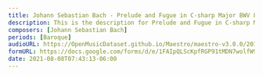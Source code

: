 ```yaml
---
title: Johann Sebastian Bach - Prelude and Fugue in C-sharp Major BWV 848 (4)
description: This is the description for Prelude and Fugue in C-sharp Major BWV 848 by Johann Sebastian Bach
composers: [Johann Sebastian Bach]
periods: [Baroque]
audioURL: https://OpenMusicDataset.github.io/Maestro/maestro-v3.0.0/2013/ORIG-MIDI_01_7_7_13_Group__MID--AUDIO_13_R1_2013_wav--1.midi
formURL: https://docs.google.com/forms/d/e/1FAIpQLScKpfRGP91tMDN7wolfW9z8meV0xH19ZmT34B0-Ttknldi8sA/viewform
date: 2021-08-08T07:43:13-06:00
---
```

